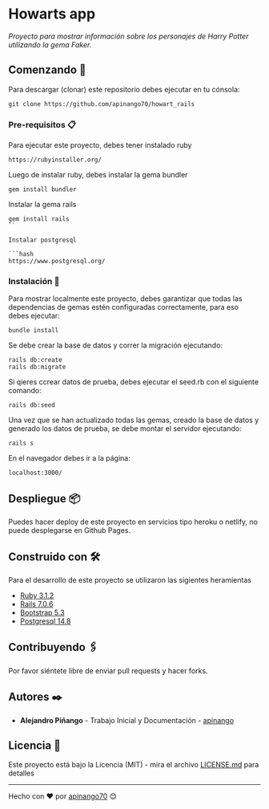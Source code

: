 <!-- <img src="screen.png" alt="Imagen de ejemplo"> -->

# Howarts app

_Proyecto para mostrar información sobre los personajes de Harry Potter utilizando la gema Faker._

## Comenzando 🚀

Para descargar (clonar) este repositorio debes ejecutar en tu cónsola:

```hash
git clone https://github.com/apinango70/howart_rails
```

### Pre-requisitos 📋

Para ejecutar este proyecto, debes tener instalado ruby

```hash
https://rubyinstaller.org/
```

Luego de instalar ruby, debes instalar la gema bundler

```hash
gem install bundler
```

Instalar la gema rails

```hash
gem install rails
``

Instalar postgresql

```hash
https://www.postgresql.org/
```

### Instalación 🔧

Para mostrar localmente este proyecto, debes garantizar que todas las dependencias de gemas estén configuradas correctamente, para eso debes ejecutar:

```hash
bundle install
```

Se debe crear la base de datos y correr la migración ejecutando:

```hash
rails db:create
rails db:migrate
```

Si qieres ccrear datos de prueba, debes ejecutar el seed.rb con el siguiente comando:

```hash
rails db:seed
```

Una vez que se han actualizado todas las gemas, creado la base de datos y generado los datos de prueba, se debe montar el servidor ejecutando:

```hash
rails s
```
En el navegador debes ir a la página:

```hash
localhost:3000/
```

## Despliegue 📦

Puedes hacer deploy de este proyecto en servicios tipo heroku o netlify, no puede desplegarse en Github Pages.

## Construido con 🛠️

Para el desarrollo de este proyecto se utilizaron las sigientes heramientas

* [Ruby 3.1.2](https://www.ruby-lang.org/es/)
* [Rails 7.0.6](https://rubyonrails.org/)
* [Bootstrap 5.3](https://getbootstrap.com/docs/5.3/getting-started/download/)
* [Postgresql 14.8](https://www.postgresql.org/)

## Contribuyendo 🖇️

Por favor siéntete libre de enviar pull requests y hacer forks.

## Autores ✒️

* **Alejandro Piñango** - Trabajo Inicial y Documentación - [apinango](https://github.com/apinango70)

## Licencia 📄

Este proyecto está bajo la Licencia (MIT) - mira el archivo [LICENSE.md](LICENSE.md) para detalles

---

Hecho con ❤️ por [apinango70](https://github.com/apinango70) 😊
